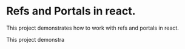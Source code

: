 # Refs and Portals in react.

This project demonstrates how to work with refs and portals in react.

This project demonstra